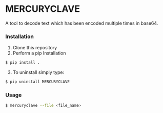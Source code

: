 # MERCURYCLAVE

A tool to decode text which has been encoded multiple times in base64.

### Installation
1. Clone this repository
2. Perform a pip Installation
  ```sh
  $ pip install .
  ```
3. To uninstall simply type:
  ```sh
  $ pip uninstall MERCURYCLAVE
  ```

### Usage
```sh
$ mercuryclave --file <file_name>
```
